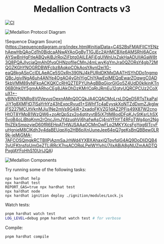 # <h1 align="center"> Medallion Contracts v3 </h1>

[![CI](https://github.com/srslafazan/medallion-v2-contracts/actions/workflows/ci.yml/badge.svg?branch=main)](https://github.com/srslafazan/medallion-v2-contracts/actions/workflows/ci.yml)

![Medallion Protocol Diagram](https://github.com/user-attachments/assets/95cc4cd1-b8cd-43be-b6d3-6999140bdcfc)

!Sequence Diagram Source](https://sequencediagram.org/index.html#initialData=C4S2BsFMAIFlICYENzhAewHbQAoCd1h0BjdcaANwAYAoGgByT1GJEc2AHMCBXe6AMSRhI6ACoxAYSwBnHgFtIeABQyAlBJrRojZiFbtg0AILEAFiEgUlWnUxZskHaADUlIAGaW8t3Q8PQAJIycjaQmAh0fvqOHNzofIIeCMnJ4mLwyKgYmJra0QZORsY4gb72MQGZKGhYNOGRDBWFcbz8AqkpCOkAosYAynl2ei1G-eaQ8kgASpCcIDLAeACe5SOxRn390NJ4kPURdDKMxDAATHSYhDDo1ngmpQBcJgjyINgA6uh4ANYe4OgAO4yGhIYigChIYAwEplMEQqEwarZOqwgC0AD5kbVMM89vNFkoACKQKCcRHQZTEPYUhAgBBqGjorGIGo5Z4UdD0klkinKTn06B0hk0Y5gmAARhoCEg8JAkOhDzKMrlCqRrJRmEu12gtyUQRCPCUz2CoXuX1+-yBINVFNNRp8V0VevusOexnAMnQ0CQkJA4CQACMoLrsLDQeD5RTsTkaPalJiY1g8XMFtD7lSaYrhYz43hExqcRyud1+SWhfTc4aEyyskXoNTZdDxmZJkgIwjFS227MCUtVknMJju1Ne2mVs9G4iR+2xadoFKVZG1dAZ2PFis49X87W2cnoHtOT8YMpB1WzQW6+zoAtQpSzx2o4qtjtvvtB5iX7tIM8odDFqKJyStKsrLhSX5voB4oLiBtqKnm2rOncJjmJYdzuqhVj6hafwAsCj4rqYFhYT4RFoTWg4pn2NgfhiZEkSmpzyieD60fR6EHpATHWJSAAaOCMnOwFLp2MKYXcsFgYqg6ITcyFuHgnjeM8ClKdh3y4daBEUqpXg2HB6pXnUuneJee64pQ7geKsBnQBBew0LR9k-jeMjGMA-7AFCOSQmgkRCTBIlPjAzmSaJrhWd4YXBXAhaxjQTpyfqlG4AQ9DoDIiDQB43yUFKtnsfpUmGeZTLiRRcX7nsACORqLPelWYIyhU7ilxABiA8gNUZmAADTQPxglAYFoHhS10UrjJQA)

![Medallion Components](https://github.com/user-attachments/assets/1a5c846b-e363-4125-b610-38f6664ce48e)

Try running some of the following tasks:

```shell
npx hardhat help
npx hardhat test
REPORT_GAS=true npx hardhat test
npx hardhat node
npx hardhat ignition deploy ./ignition/modules/Lock.js
```

Watch tests:

```bash
pnpm hardhat watch test
LOG_LEVEL=debug pnpm hardhat watch test # for verbose
```

Compile:

```bash
pnpm hardhat compile
```
